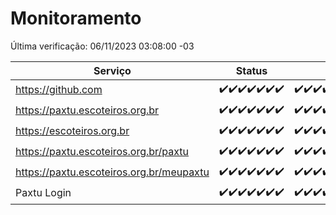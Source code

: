 # Monitoramento

Última verificação: 06/11/2023 03:08:00 -03

|Serviço|Status|Últimas 24h|
|---|---|---|
|https://github.com|<span title="2023-10-30: OK=24">✔️</span><span title="2023-10-31: OK=24">✔️</span><span title="2023-11-01: OK=24">✔️</span><span title="2023-11-02: OK=24">✔️</span><span title="2023-11-03: OK=23">✔️</span><span title="2023-11-04: OK=24">✔️</span><span title="2023-11-05: OK=7">✔️</span>|<span title="05/11/2023 04:03:00 -03 : 200">✔️</span><span title="05/11/2023 05:07:00 -03 : 200">✔️</span><span title="05/11/2023 06:04:00 -03 : 200">✔️</span><span title="05/11/2023 07:05:00 -03 : 200">✔️</span><span title="05/11/2023 08:02:00 -03 : 200">✔️</span><span title="05/11/2023 09:09:00 -03 : 200">✔️</span><span title="05/11/2023 10:05:00 -03 : 200">✔️</span><span title="05/11/2023 11:03:00 -03 : 200">✔️</span><span title="05/11/2023 12:03:00 -03 : 200">✔️</span><span title="05/11/2023 13:06:00 -03 : 200">✔️</span><span title="05/11/2023 14:03:00 -03 : 200">✔️</span><span title="05/11/2023 15:06:00 -03 : 200">✔️</span><span title="05/11/2023 16:03:00 -03 : 200">✔️</span><span title="05/11/2023 17:05:00 -03 : 200">✔️</span><span title="05/11/2023 18:03:00 -03 : 200">✔️</span><span title="05/11/2023 19:03:00 -03 : 200">✔️</span><span title="05/11/2023 20:04:00 -03 : 200">✔️</span><span title="05/11/2023 21:30:00 -03 : 200">✔️</span><span title="05/11/2023 22:44:00 -03 : 200">✔️</span><span title="05/11/2023 23:18:00 -03 : 200">✔️</span><span title="06/11/2023 00:06:00 -03 : 200">✔️</span><span title="06/11/2023 01:07:00 -03 : 200">✔️</span><span title="06/11/2023 02:06:00 -03 : 200">✔️</span><span title="06/11/2023 03:08:00 -03 : 200">✔️</span>|
|https://paxtu.escoteiros.org.br|<span title="2023-10-30: OK=24">✔️</span><span title="2023-10-31: OK=24">✔️</span><span title="2023-11-01: OK=24">✔️</span><span title="2023-11-02: OK=24">✔️</span><span title="2023-11-03: OK=23">✔️</span><span title="2023-11-04: OK=24">✔️</span><span title="2023-11-05: OK=7">✔️</span>|<span title="05/11/2023 04:03:00 -03 : 200">✔️</span><span title="05/11/2023 05:07:00 -03 : 200">✔️</span><span title="05/11/2023 06:04:00 -03 : 200">✔️</span><span title="05/11/2023 07:05:00 -03 : 200">✔️</span><span title="05/11/2023 08:02:00 -03 : 200">✔️</span><span title="05/11/2023 09:09:00 -03 : 200">✔️</span><span title="05/11/2023 10:05:00 -03 : 200">✔️</span><span title="05/11/2023 11:03:00 -03 : 200">✔️</span><span title="05/11/2023 12:03:00 -03 : 200">✔️</span><span title="05/11/2023 13:06:00 -03 : 200">✔️</span><span title="05/11/2023 14:03:00 -03 : 200">✔️</span><span title="05/11/2023 15:06:00 -03 : 200">✔️</span><span title="05/11/2023 16:03:00 -03 : 200">✔️</span><span title="05/11/2023 17:05:00 -03 : 200">✔️</span><span title="05/11/2023 18:03:00 -03 : 200">✔️</span><span title="05/11/2023 19:03:00 -03 : 200">✔️</span><span title="05/11/2023 20:04:00 -03 : 200">✔️</span><span title="05/11/2023 21:30:00 -03 : 200">✔️</span><span title="05/11/2023 22:44:00 -03 : 200">✔️</span><span title="05/11/2023 23:18:00 -03 : 200">✔️</span><span title="06/11/2023 00:06:00 -03 : 200">✔️</span><span title="06/11/2023 01:07:00 -03 : 200">✔️</span><span title="06/11/2023 02:06:00 -03 : 200">✔️</span><span title="06/11/2023 03:08:00 -03 : 200">✔️</span>|
|https://escoteiros.org.br|<span title="2023-10-30: OK=24">✔️</span><span title="2023-10-31: OK=24">✔️</span><span title="2023-11-01: OK=24">✔️</span><span title="2023-11-02: OK=24">✔️</span><span title="2023-11-03: OK=23">✔️</span><span title="2023-11-04: OK=24">✔️</span><span title="2023-11-05: OK=7">✔️</span>|<span title="05/11/2023 04:03:00 -03 : 200">✔️</span><span title="05/11/2023 05:07:00 -03 : 200">✔️</span><span title="05/11/2023 06:04:00 -03 : 200">✔️</span><span title="05/11/2023 07:05:00 -03 : 200">✔️</span><span title="05/11/2023 08:02:00 -03 : 200">✔️</span><span title="05/11/2023 09:09:00 -03 : 200">✔️</span><span title="05/11/2023 10:05:00 -03 : 200">✔️</span><span title="05/11/2023 11:03:00 -03 : 200">✔️</span><span title="05/11/2023 12:03:00 -03 : 200">✔️</span><span title="05/11/2023 13:06:00 -03 : 0">❌</span><span title="05/11/2023 14:03:00 -03 : 200">✔️</span><span title="05/11/2023 15:07:00 -03 : 200">✔️</span><span title="05/11/2023 16:03:00 -03 : 200">✔️</span><span title="05/11/2023 17:05:00 -03 : 200">✔️</span><span title="05/11/2023 18:03:00 -03 : 200">✔️</span><span title="05/11/2023 19:03:00 -03 : 200">✔️</span><span title="05/11/2023 20:04:00 -03 : 200">✔️</span><span title="05/11/2023 21:30:00 -03 : 200">✔️</span><span title="05/11/2023 22:44:00 -03 : 200">✔️</span><span title="05/11/2023 23:18:00 -03 : 200">✔️</span><span title="06/11/2023 00:06:00 -03 : 200">✔️</span><span title="06/11/2023 01:07:00 -03 : 200">✔️</span><span title="06/11/2023 02:06:00 -03 : 200">✔️</span><span title="06/11/2023 03:08:00 -03 : 200">✔️</span>|
|https://paxtu.escoteiros.org.br/paxtu|<span title="2023-10-30: OK=24">✔️</span><span title="2023-10-31: OK=24">✔️</span><span title="2023-11-01: OK=24">✔️</span><span title="2023-11-02: OK=24">✔️</span><span title="2023-11-03: OK=23">✔️</span><span title="2023-11-04: OK=24">✔️</span><span title="2023-11-05: OK=7">✔️</span>|<span title="05/11/2023 04:03:00 -03 : 200">✔️</span><span title="05/11/2023 05:07:00 -03 : 200">✔️</span><span title="05/11/2023 06:04:00 -03 : 200">✔️</span><span title="05/11/2023 07:05:00 -03 : 200">✔️</span><span title="05/11/2023 08:02:00 -03 : 200">✔️</span><span title="05/11/2023 09:09:00 -03 : 200">✔️</span><span title="05/11/2023 10:05:00 -03 : 200">✔️</span><span title="05/11/2023 11:03:00 -03 : 200">✔️</span><span title="05/11/2023 12:03:00 -03 : 200">✔️</span><span title="05/11/2023 13:06:00 -03 : 200">✔️</span><span title="05/11/2023 14:03:00 -03 : 200">✔️</span><span title="05/11/2023 15:07:00 -03 : 200">✔️</span><span title="05/11/2023 16:03:00 -03 : 200">✔️</span><span title="05/11/2023 17:05:00 -03 : 200">✔️</span><span title="05/11/2023 18:03:00 -03 : 200">✔️</span><span title="05/11/2023 19:03:00 -03 : 200">✔️</span><span title="05/11/2023 20:04:00 -03 : 200">✔️</span><span title="05/11/2023 21:30:00 -03 : 200">✔️</span><span title="05/11/2023 22:44:00 -03 : 200">✔️</span><span title="05/11/2023 23:18:00 -03 : 200">✔️</span><span title="06/11/2023 00:07:00 -03 : 200">✔️</span><span title="06/11/2023 01:07:00 -03 : 200">✔️</span><span title="06/11/2023 02:06:00 -03 : 200">✔️</span><span title="06/11/2023 03:08:00 -03 : 200">✔️</span>|
|https://paxtu.escoteiros.org.br/meupaxtu|<span title="2023-10-30: OK=24">✔️</span><span title="2023-10-31: OK=24">✔️</span><span title="2023-11-01: OK=24">✔️</span><span title="2023-11-02: OK=24">✔️</span><span title="2023-11-03: OK=23">✔️</span><span title="2023-11-04: OK=24">✔️</span><span title="2023-11-05: OK=7">✔️</span>|<span title="05/11/2023 04:03:00 -03 : 200">✔️</span><span title="05/11/2023 05:07:00 -03 : 200">✔️</span><span title="05/11/2023 06:04:00 -03 : 200">✔️</span><span title="05/11/2023 07:05:00 -03 : 200">✔️</span><span title="05/11/2023 08:02:00 -03 : 200">✔️</span><span title="05/11/2023 09:09:00 -03 : 200">✔️</span><span title="05/11/2023 10:05:00 -03 : 200">✔️</span><span title="05/11/2023 11:03:00 -03 : 200">✔️</span><span title="05/11/2023 12:03:00 -03 : 200">✔️</span><span title="05/11/2023 13:06:00 -03 : 200">✔️</span><span title="05/11/2023 14:03:00 -03 : 200">✔️</span><span title="05/11/2023 15:07:00 -03 : 200">✔️</span><span title="05/11/2023 16:03:00 -03 : 200">✔️</span><span title="05/11/2023 17:05:00 -03 : 200">✔️</span><span title="05/11/2023 18:03:00 -03 : 200">✔️</span><span title="05/11/2023 19:03:00 -03 : 200">✔️</span><span title="05/11/2023 20:04:00 -03 : 200">✔️</span><span title="05/11/2023 21:30:00 -03 : 200">✔️</span><span title="05/11/2023 22:44:00 -03 : 200">✔️</span><span title="05/11/2023 23:18:00 -03 : 200">✔️</span><span title="06/11/2023 00:07:00 -03 : 200">✔️</span><span title="06/11/2023 01:07:00 -03 : 200">✔️</span><span title="06/11/2023 02:06:00 -03 : 200">✔️</span><span title="06/11/2023 03:08:00 -03 : 200">✔️</span>|
|Paxtu Login|<span title="2023-10-30: OK=24">✔️</span><span title="2023-10-31: OK=24">✔️</span><span title="2023-11-01: OK=24">✔️</span><span title="2023-11-02: OK=24">✔️</span><span title="2023-11-03: OK=23">✔️</span><span title="2023-11-04: OK=24">✔️</span><span title="2023-11-05: OK=7">✔️</span>|<span title="05/11/2023 04:03:00 -03 : 200">✔️</span><span title="05/11/2023 05:07:00 -03 : 200">✔️</span><span title="05/11/2023 06:04:00 -03 : 200">✔️</span><span title="05/11/2023 07:05:00 -03 : 200">✔️</span><span title="05/11/2023 08:03:00 -03 : 200">✔️</span><span title="05/11/2023 09:09:00 -03 : 200">✔️</span><span title="05/11/2023 10:05:00 -03 : 200">✔️</span><span title="05/11/2023 11:03:00 -03 : 200">✔️</span><span title="05/11/2023 12:03:00 -03 : 200">✔️</span><span title="05/11/2023 13:06:00 -03 : 200">✔️</span><span title="05/11/2023 14:03:00 -03 : 200">✔️</span><span title="05/11/2023 15:07:00 -03 : 200">✔️</span><span title="05/11/2023 16:03:00 -03 : 200">✔️</span><span title="05/11/2023 17:05:00 -03 : 200">✔️</span><span title="05/11/2023 18:03:00 -03 : 200">✔️</span><span title="05/11/2023 19:03:00 -03 : 200">✔️</span><span title="05/11/2023 20:04:00 -03 : 200">✔️</span><span title="05/11/2023 21:30:00 -03 : 200">✔️</span><span title="05/11/2023 22:44:00 -03 : 200">✔️</span><span title="05/11/2023 23:18:00 -03 : 200">✔️</span><span title="06/11/2023 00:07:00 -03 : 200">✔️</span><span title="06/11/2023 01:07:00 -03 : 200">✔️</span><span title="06/11/2023 02:06:00 -03 : 200">✔️</span><span title="06/11/2023 03:08:00 -03 : 200">✔️</span>|

